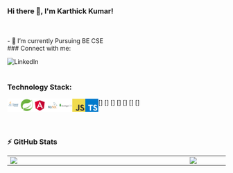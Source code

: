 ### Hi there 👋, I'm Karthick Kumar!
<br />
<br />
- 🌱 I’m currently Pursuing BE CSE 


<br/>
### Connect with me:


[<img align="left" alt="LinkedIn" src="https://img.shields.io/badge/linkedin-%230077B5.svg?&style=for-the-badge&logo=linkedin&logoColor=white" />][linkedin]

<br />
<br />

### Technology Stack:

[<img align="left" alt="Java" width="30px" src="https://raw.githubusercontent.com/github/explore/80688e429a7d4ef2fca1e82350fe8e3517d3494d/topics/java/java.png" />]
[<img align="left" alt="Spring Boot" width="30px" src="https://raw.githubusercontent.com/github/explore/80688e429a7d4ef2fca1e82350fe8e3517d3494d/topics/spring-boot/spring-boot.png" />]
[<img align="left" alt="Angular" width="30px" src="https://raw.githubusercontent.com/github/explore/80688e429a7d4ef2fca1e82350fe8e3517d3494d/topics/angular/angular.png" />]
[<img align="left" alt="Mysql" width="30px" src="https://raw.githubusercontent.com/github/explore/80688e429a7d4ef2fca1e82350fe8e3517d3494d/topics/mysql/mysql.png" />]
[<img align="left" alt="MongoDB" width="30px" src="https://raw.githubusercontent.com/github/explore/80688e429a7d4ef2fca1e82350fe8e3517d3494d/topics/mongodb/mongodb.png" />]
[<img align="left" alt="JavaScript" width="30px" src="https://raw.githubusercontent.com/github/explore/80688e429a7d4ef2fca1e82350fe8e3517d3494d/topics/javascript/javascript.png" />]
[<img align="left" alt="Typescript" width="30px" src="https://raw.githubusercontent.com/github/explore/80688e429a7d4ef2fca1e82350fe8e3517d3494d/topics/typescript/typescript.png" />]

<br />
<br />


### :zap: GitHub Stats

<center>
  <table>
    <tr>
        <td><img width="400px" align="left" src="https://github-readme-stats.ereshzealous.vercel.app/api/top-langs/?username=ereshzealous&hide=html&layout=compact&theme=buefy" /></td>
        <td><img width="495px" align="left" src="https://github-readme-stats.ereshzealous.vercel.app/api?username=ereshzealous&hide=html&layout=compact&theme=buefy"/></td>
    </tr>   
  </table>
</center>


[linkedin]: https://www.linkedin.com/in/karthick-kumar-867475191

